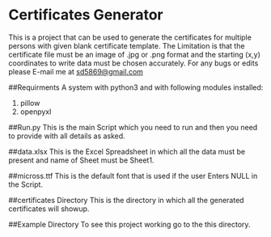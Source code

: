 # Certificates Generator
This is a project that can be used to generate the certificates for multiple persons with given blank certificate template. 
The Limitation is that the certificate file must be an image of .jpg or .png format and the starting (x,y) coordinates to write data must be chosen accurately.
For any bugs or edits please E-mail me at sd5869@gmail.com

##Requirments
A system with python3 and with following modules installed:

1. pillow
2. openpyxl

##Run.py
This is the main Script which you need to run and then you need to provide with all details as asked.

##data.xlsx
This is the Excel Spreadsheet in which all the data must be present and name of Sheet must be Sheet1.

##micross.ttf
This is the default font that is used if the user Enters NULL in the Script.

##certificates Directory
This is the directory in which all the generated certificates will showup.

##Example Directory
To see this project working go to the this directory.
